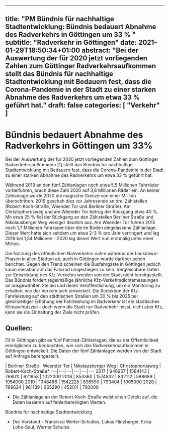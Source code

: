 
---
title: "PM Bündnis für nachhaltige Stadtentwicklung: Bündnis bedauert Abnahme des Radverkehrs in Göttingen um 33 % "
subtitle: "Radverkehr in Göttingen"
date: 2021-01-29T18:50:34+01:00
abstract: "Bei der Auswertung der für 2020 jetzt vorliegenden Zahlen zum Göttinger Radverkehrsaufkommen stellt das Bündnis für nachhaltige Stadtentwicklung mit Bedauern fest, dass die Corona-Pandemie in der Stadt zu einer starken Abnahme des Radverkehrs um etwa 33 % geführt hat."
draft: false
categories: [ "Verkehr" ]
---

# Bündnis bedauert Abnahme des Radverkehrs in Göttingen um 33% 

Bei der Auswertung der für 2020 jetzt vorliegenden Zahlen zum Göttinger Radverkehrsaufkommen [1] stellt das Bündnis für nachhaltige Stadtentwicklung mit Bedauern fest, dass die Corona-Pandemie in der Stadt zu einer starken Abnahme des Radverkehrs um etwa 33 % geführt hat. 

Während 2019 an den fünf Zählanlagen noch etwa 5,5 Millionen Fahrräder vorbeifuhren, brach diese Zahl 2020 auf 3,8 Millionen Räder ein. An keiner Zählanlage wurde 2020 die magische Grenze von einer Milllion überschritten. 2019 geschah dies vor Jahresende an drei Zählstellen (Robert-Koch-Straße, Weender Tor und Berliner Straße). Am Christophorusweg und am Weender Tor betrug der Rückgang etwa 40 %. Mit etwa 25 % fiel der Rückgang an den Zählstellen Berliner Straße und Nikolausberger Weg weniger deutlich aus. 
Am Weender Tor fuhren 2015 noch 1,7 Millionen Fahrräder über die im Boden eingelassene Zählanlage. Dieser Wert hatte sich seitdem um etwa 2-3 % pro Jahr verringert und lag 2019 bei 1,54 Millionen - 2020 lag dieser Wert nun erstmalig unter einer Million. 

Die Nutzung des öffentlichen Nahverkehrs nahm während der Lockdown-Phasen in allen Städten ab, auch in Göttingen wurde darüber schon berichtet. Gegen den Trend scheinen die Busfahrgäste in Göttingen jedoch kaum messbar auf das Fahrrad umgestiegen zu sein. 
Vergleichbare Daten zur Entwicklung des Kfz-Verkehrs werden von der Stadt nicht bereitgestellt. Das Bündnis fordert regelmäßige jährliche Kfz-Verkehrsdichtemessungen an ausgewählten Stellen und deren Veröffentlichung, um ein Monitoring zu erhalten, wie der Verkehr sich entwickelt. Die Reduktion der Kfz-Fahrleistung auf den städtischen Straßen um 30 % bis 2025 bei gleichzeitiger Erhöhung der Fahrleistung im Radverkehr ist ein städtisches Klimaschutzziel - doch wenn die Stadt nur Radverkehr misst, nicht aber Kfz, kann sie die Einhaltung der Ziele nicht prüfen.

## Quellen:

[1] In Göttingen gibt es fünf Fahrrad-Zählanlagen, die es der Öffentlichkeit ermöglichen zu beobachten, wie sich das Radverkehrsaufkommen in Göttingen entwickelt. Die Daten der fünf Zählanlagen werden von der Stadt auf Anfrage bereitgestellt.

 | Berliner Straße | Weender Tor | Nikolausberger Weg | Christophorusweg | Robert-Koch-Straße*
---|---|---|---|---|---
2017 | 946957 | 1584143 | 768011 | 621953 | 1022000
2018 | 853360 | 1574832 | 832112 | 588689 | 1054000
2019 | 1048486 | 1542225 | 898590 | 793404 | 1005000
2020 | 789624 | 961139 | 665290 | 452011 | 793000

* Die Zählanlage an der Robert-Koch-Straße weist einen Defekt auf, die Daten basieren auf fehlerbereinigten Werten.

 	
Bündnis für nachhaltige Stadtentwicklung
- Der Vorstand -
Francisco Welter-Schultes, Lukas Flinzberger, Erika Lohe-Saul, Werner Schulze 
